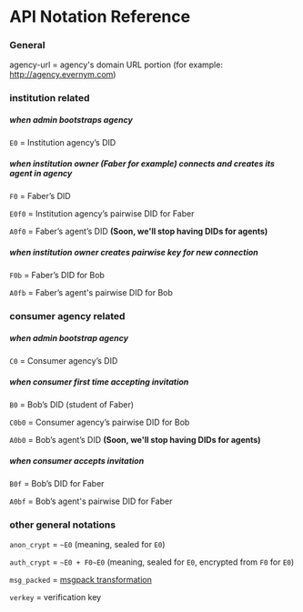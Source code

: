 # API Notation Reference

### General
agency-url = agency's domain URL portion (for example: http://agency.evernym.com) 

### institution related

##### when admin bootstraps agency
`E0` = Institution agency’s DID

##### when institution owner (Faber for example) connects and creates its agent in agency
`F0` = Faber’s DID

`E0f0` = Institution agency’s pairwise DID for Faber

`A0f0` = Faber’s agent’s DID **(Soon, we'll stop having DIDs for agents)**


##### when institution owner creates pairwise key for new connection
`F0b` = Faber’s DID for Bob

`A0fb` = Faber’s agent's pairwise DID for Bob

### consumer agency related

##### when admin bootstrap agency
`C0` = Consumer agency’s DID

##### when consumer first time accepting invitation
`B0` = Bob’s DID (student of Faber)

`C0b0` = Consumer agency’s pairwise DID for Bob

`A0b0` = Bob’s agent’s DID **(Soon, we'll stop having DIDs for agents)**

##### when consumer accepts invitation
`B0f` = Bob’s DID for Faber

`A0bf` = Bob’s agent's pairwise DID for Faber


### other general notations
`anon_crypt` = `~E0` (meaning, sealed for `E0`)

`auth_crypt` = `~E0 + F0~E0`  (meaning, sealed for `E0`, encrypted from `F0` for `E0`)

`msg_packed` = [msgpack transformation](https://msgpack.org/index.html)

`verkey` = verification key
